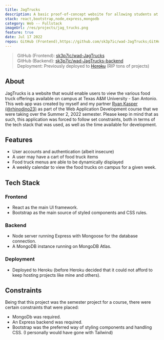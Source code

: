 ```yaml
---
title: JagTrucks
description: A basic proof-of-concept website for allowing students at the TAMU-SA campus to more easily find which food trucks are on campus on a given day, and more.
stack: react,bootstrap,node,express,mongodb
category: Web -- Fullstack
imageUrl: /res/projects/jag_trucks.png
feature: true
date: Jul 17 2022
repos: GitHub (Frontend),https://github.com/sk3p7ic/wad-JagTrucks;GitHub (Backend),https://github.com/sk3p7ic/wad-JagTrucks-backend
---
```


> GitHub (Frontend): [sk3p7ic/wad-JagTrucks](https://github.com/sk3p7ic/wad-JagTrucks)  
> GitHub (Backend): [sk3p7ic/wad-JagTrucks-backend](https://github.com/sk3p7ic/wad-JagTrucks-backend)  
> Deployment: Previously deployed to ~~[Heroku](https://wad-jagtrucks.herokuapp.com/)~~ (RIP tons of projects)

## About

JagTrucks is a website that would enable users to view the various food truck offerings available on campus at Texas A&M University - San Antonio.
This web app was created by myself and my partner [Ryan Kasper (@rhinodino23)](https://github.com/rhinodino23) as part of the Web Application Development course that we were taking over the Summer 2, 2022 semester.
Please keep in mind that as such, this application was forced to follow set constraints, both in terms of the tech stack that was used, as well as the time available for development.

## Features

- User accounts and authentication (albeit insecure)
- A user may have a cart of food truck items
- Food truck menus are able to be dynamically displayed
- A weekly calendar to view the food trucks on campus for a given week.

## Tech Stack

### Frontend

- React as the main UI framework.
- Bootstrap as the main source of styled components and CSS rules.

### Backend

- Node server running Express with Mongoose for the database connection.
- A MongoDB instance running on MongoDB Atlas.

### Deployment

- Deployed to Heroku (before Heroku decided that it could not afford to keep hosting projects like mine and others).

## Constraints

Being that this project was the semester project for a course, there were certain constraints that were placed:

- MongoDb was required.
- An Express backend was required.
- Bootstrap was the preferred way of styling components and handling CSS. (I personally would have gone with Tailwind)
